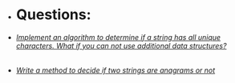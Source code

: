 * # Questions:

* ###### [Implement an algorithm to determine if a string has all unique characters. What if you can not use additional data structures?](https://github.com/pratham87/CtCI/tree/master/src/main/java/arraysAndStrings/Q1)      

* ###### [Write a method to decide if two strings are anagrams or not](https://github.com/pratham87/CtCI/tree/master/src/main/java/arraysAndStrings/Q2)     

